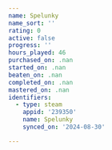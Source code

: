 ```yaml
---
name: Spelunky
name_sort: ''
rating: 0
active: false
progress: ''
hours_played: 46
purchased_on: .nan
started_on: .nan
beaten_on: .nan
completed_on: .nan
mastered_on: .nan
identifiers:
  - type: steam
    appid: '239350'
    name: Spelunky
    synced_on: '2024-08-30'

---
```

